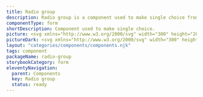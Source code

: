 ```yaml
---
title: Radio group
description: Radio group is a component used to make single choice from multiple options.
componentType: form
shortDescription: Component used to make single choice.
picture: <svg xmlns="http://www.w3.org/2000/svg" width="300" height="200" fill="none" aria-labelledby="radioTitle radioDesc" role="img"><title id="radioTitle">Illustration of the radio button component.</title><desc id="radioDesc">An illustrated radio button component representing radio group component card.</desc><path fill="#36F" d="M121.296 85.252c-8.145 0-14.748 6.6028-14.748 14.7479V100c0 8.145 6.603 14.748 14.748 14.748s14.748-6.603 14.748-14.748v-.0001c0-8.1451-6.603-14.7479-14.748-14.7479Z"/><path fill="#fff" d="M121.296 108.044c4.443 0 8.044-3.601 8.044-8.0441 0-4.4428-3.601-8.0443-8.044-8.0443-4.443 0-8.045 3.6015-8.045 8.0443 0 4.4431 3.602 8.0441 8.045 8.0441Z"/><path stroke="#36F" stroke-width="2.68145" d="M121.296 85.252c-8.145 0-14.748 6.6028-14.748 14.7479V100c0 8.145 6.603 14.748 14.748 14.748s14.748-6.603 14.748-14.748v-.0001c0-8.1451-6.603-14.7479-14.748-14.7479Z"/><path fill="#222" d="M148.459 106.5V94.1868h1.558v10.9802h5.387v1.333h-6.945Zm11.081.225c-.763 0-1.402-.225-1.915-.675-.5-.463-.75-1.102-.75-1.915 0-1.001.444-1.764 1.332-2.29.901-.538 2.321-.913 4.261-1.126 0-.388-.056-.7573-.169-1.1076-.1-.3504-.288-.632-.563-.8447-.263-.2252-.644-.3379-1.145-.3379-.526 0-1.02.1002-1.483.3004-.463.2002-.876.4254-1.239.6757l-.6-1.0699c.425-.2753.944-.5381 1.558-.7883.625-.2628 1.301-.3942 2.027-.3942 1.113 0 1.921.3441 2.421 1.0323.501.6758.751 1.583.751 2.7222v5.593h-1.276l-.132-1.089h-.056c-.426.351-.895.657-1.408.92-.5.263-1.039.394-1.614.394Zm.45-1.239c.438 0 .851-.106 1.239-.319.388-.212.801-.513 1.239-.901v-2.534c-1.514.188-2.578.47-3.191.845-.601.375-.901.857-.901 1.445 0 .513.157.889.469 1.127.313.225.695.337 1.145.337Zm10.942 1.239c-.426 0-.87-.1-1.333-.3-.451-.213-.876-.501-1.276-.864h-.057l-.131.939h-1.239V93.1357h1.539v3.6414l-.037 1.6517c.413-.3628.863-.6632 1.351-.9009.501-.2503 1.001-.3754 1.502-.3754 1.188 0 2.089.4192 2.703 1.2576.613.8384.919 1.9649.919 3.3789 0 1.038-.187 1.927-.563 2.665-.363.738-.844 1.301-1.445 1.689-.588.388-1.233.582-1.933.582Zm-.263-1.295c.751 0 1.37-.319 1.858-.957.501-.651.751-1.539.751-2.666 0-1.001-.188-1.8077-.563-2.4209-.363-.6256-.976-.9385-1.84-.9385-.388 0-.782.1064-1.182.3191-.401.2127-.82.5193-1.258.9197v4.7866c.401.35.795.6 1.183.751.4.137.75.206 1.051.206Zm10.3 1.295c-.814 0-1.552-.187-2.215-.563-.663-.388-1.189-.938-1.577-1.652-.388-.713-.582-1.564-.582-2.552 0-1.001.194-1.859.582-2.5719.4-.7132.914-1.2638 1.539-1.6517.626-.388 1.283-.5819 1.971-.5819 1.164 0 2.058.3879 2.684 1.1637.638.7759.957 1.8148.957 3.1158 0 .163-.006.325-.018.488 0 .15-.013.282-.038.394h-6.156c.062.964.362 1.733.9 2.309.551.576 1.264.863 2.14.863.438 0 .839-.062 1.202-.187.375-.138.732-.313 1.069-.526l.545 1.014c-.388.25-.832.469-1.333.657-.488.187-1.045.281-1.67.281Zm-2.872-5.518h4.88c0-.926-.2-1.6269-.601-2.1024-.388-.4881-.938-.7321-1.651-.7321-.639 0-1.214.2503-1.727.7508-.501.4881-.801 1.1827-.901 2.0837Zm10.119 5.518c-.576 0-.995-.175-1.258-.525-.25-.363-.375-.876-.375-1.539V93.1357h1.539v11.6373c0 .238.044.413.131.526.088.1.188.15.3.15h.132c.05-.013.119-.025.206-.038l.207 1.164c-.1.05-.219.088-.357.113-.137.025-.313.037-.525.037Z"/></svg>
pictureDark: <svg xmlns="http://www.w3.org/2000/svg" width="300" height="200" fill="none" aria-labelledby="radioDarkTitle radioDarkDesc" role="img"><title id="radioDarkTitle">Illustration of the radio button component.</title><desc id="radioDarkDesc">An illustrated radio button component representing radio group component card.</desc><path fill="#5985FF" d="M121.296 85.252c-8.145 0-14.748 6.6028-14.748 14.7479V100c0 8.145 6.603 14.748 14.748 14.748s14.748-6.603 14.748-14.748v-.0001c0-8.1451-6.603-14.7479-14.748-14.7479Z"/><path fill="#fff" d="M121.296 108.044c4.443 0 8.044-3.601 8.044-8.0441 0-4.4428-3.601-8.0443-8.044-8.0443-4.443 0-8.045 3.6015-8.045 8.0443 0 4.4431 3.602 8.0441 8.045 8.0441Z"/><path stroke="#5985FF" stroke-width="2.68145" d="M121.296 85.252c-8.145 0-14.748 6.6028-14.748 14.7479V100c0 8.145 6.603 14.748 14.748 14.748s14.748-6.603 14.748-14.748v-.0001c0-8.1451-6.603-14.7479-14.748-14.7479Z"/><path fill="#F4F4F4" d="M148.459 106.5V94.1868h1.558v10.9802h5.387v1.333h-6.945Zm11.081.225c-.763 0-1.402-.225-1.915-.675-.5-.463-.75-1.102-.75-1.915 0-1.001.444-1.764 1.332-2.29.901-.538 2.321-.913 4.261-1.126 0-.388-.056-.7573-.169-1.1076-.1-.3504-.288-.632-.563-.8447-.263-.2252-.644-.3379-1.145-.3379-.526 0-1.02.1002-1.483.3004-.463.2002-.876.4254-1.239.6757l-.6-1.0699c.425-.2753.944-.5381 1.558-.7883.625-.2628 1.301-.3942 2.027-.3942 1.113 0 1.921.3441 2.421 1.0323.501.6758.751 1.583.751 2.7222v5.593h-1.276l-.132-1.089h-.056c-.426.351-.895.657-1.408.92-.5.263-1.039.394-1.614.394Zm.45-1.239c.438 0 .851-.106 1.239-.319.388-.212.801-.513 1.239-.901v-2.534c-1.514.188-2.578.47-3.191.845-.601.375-.901.857-.901 1.445 0 .513.157.889.469 1.127.313.225.695.337 1.145.337Zm10.942 1.239c-.426 0-.87-.1-1.333-.3-.451-.213-.876-.501-1.276-.864h-.057l-.131.939h-1.239V93.1357h1.539v3.6414l-.037 1.6517c.413-.3628.863-.6632 1.351-.9009.501-.2503 1.001-.3754 1.502-.3754 1.188 0 2.089.4192 2.703 1.2576.613.8384.919 1.9649.919 3.3789 0 1.038-.187 1.927-.563 2.665-.363.738-.844 1.301-1.445 1.689-.588.388-1.233.582-1.933.582Zm-.263-1.295c.751 0 1.37-.319 1.858-.957.501-.651.751-1.539.751-2.666 0-1.001-.188-1.8077-.563-2.4209-.363-.6256-.976-.9385-1.84-.9385-.388 0-.782.1064-1.182.3191-.401.2127-.82.5193-1.258.9197v4.7866c.401.35.795.6 1.183.751.4.137.75.206 1.051.206Zm10.3 1.295c-.814 0-1.552-.187-2.215-.563-.663-.388-1.189-.938-1.577-1.652-.388-.713-.582-1.564-.582-2.552 0-1.001.194-1.859.582-2.5719.4-.7132.914-1.2638 1.539-1.6517.626-.388 1.283-.5819 1.971-.5819 1.164 0 2.058.3879 2.684 1.1637.638.7759.957 1.8148.957 3.1158 0 .163-.006.325-.018.488 0 .15-.013.282-.038.394h-6.156c.062.964.362 1.733.9 2.309.551.576 1.264.863 2.14.863.438 0 .839-.062 1.202-.187.375-.138.732-.313 1.069-.526l.545 1.014c-.388.25-.832.469-1.333.657-.488.187-1.045.281-1.67.281Zm-2.872-5.518h4.88c0-.926-.2-1.6269-.601-2.1024-.388-.4881-.938-.7321-1.651-.7321-.639 0-1.214.2503-1.727.7508-.501.4881-.801 1.1827-.901 2.0837Zm10.119 5.518c-.576 0-.995-.175-1.258-.525-.25-.363-.375-.876-.375-1.539V93.1357h1.539v11.6373c0 .238.044.413.131.526.088.1.188.15.3.15h.132c.05-.013.119-.025.206-.038l.207 1.164c-.1.05-.219.088-.357.113-.137.025-.313.037-.525.037Z"/></svg>
layout: "categories/components/components.njk"
tags: component
packageName: radio-group
storybookCategory: form
eleventyNavigation:
  parent: Components
  key: Radio group
  status: ready
---
```


